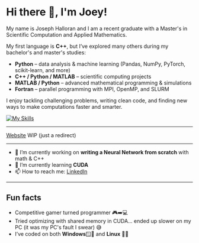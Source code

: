 #  Hi there 👋, I'm Joey!
My name is Joseph Halloran and I am a recent graduate with a Master's in Scientific Computation and Applied Mathematics.

My first language is **C++**, but I’ve explored many others during my bachelor's and master's studies:
- **Python** – data analysis & machine learning (Pandas, NumPy, PyTorch, scikit-learn, and more)  
- **C++ / Python / MATLAB** – scientific computing projects  
- **MATLAB / Python** – advanced mathematical programming & simulations
- **Fortran** – parallel programming with MPI, OpenMP, and SLURM  

I enjoy tackling challenging problems, writing clean code, and finding new ways to make computations faster and smarter.

[![My Skills](https://skillicons.dev/icons?i=ai,anaconda,cpp,latex,linux,matlab,neovim,py,pytorch,sklearn)](https://skillicons.dev)

---

[Website](http://www.josephhalloran.com) WIP (just a redirect)

---

- 🔭 I’m currently working on **writing a Neural Network from scratch** with math & C++  
- 🌱 I’m currently learning **CUDA**  
- 📫 How to reach me: [LinkedIn](https://www.linkedin.com/in/joseph-halloran/)
  
---

## Fun facts  

- Competitive gamer turned programmer 🎮➡️💻  
- Tried optimizing with shared memory in CUDA… ended up slower on my PC (it was my PC's fault I swear) 😅 
- I’ve coded on both **Windows**🪟😬  and **Linux**  🐧🚀  


<!--
**josephfhalloran/josephfhalloran** is a ✨ _special_ ✨ repository because its `README.md` (this file) appears on your GitHub profile.

Here are some ideas to get you started:

- 🔭 I’m currently working on ...
- 🌱 I’m currently learning ...
- 👯 I’m looking to collaborate on ...
- 🤔 I’m looking for help with ...
- 💬 Ask me about ...
- 📫 How to reach me: ...
- 😄 Pronouns: ...
- ⚡ Fun fact: ...
-->

